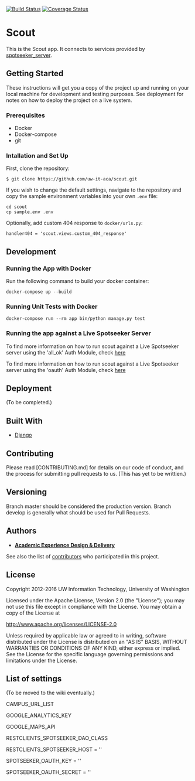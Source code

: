 [![Build Status](https://github.com/uw-it-aca/scout/workflows/Build%2C%20Test%20and%20Deploy/badge.svg?branch=master)](https://github.com/uw-it-aca/scout/actions)
[![Coverage Status](https://coveralls.io/repos/github/uw-it-aca/scout/badge.svg?branch=master)](https://coveralls.io/github/uw-it-aca/scout?branch=master)

# Scout

This is the Scout app. It connects to services provided by [spotseeker_server](https://github.com/uw-it-aca/spotseeker_server).

## Getting Started

These instructions will get you a copy of the project up and running on your local machine for development and testing purposes. See deployment for notes on how to deploy the project on a live system.

### Prerequisites

* Docker
* Docker-compose
* git

### Intallation and Set Up

First, clone the repository:

    $ git clone https://github.com/uw-it-aca/scout.git


If you wish to change the default settings, navigate to the repository and copy the sample environment variables into your own `.env` file:

```
cd scout
cp sample.env .env
```

Optionally, add custom 404 response to `docker/urls.py`:

```
handler404 = 'scout.views.custom_404_response'
```

## Development

### Running the App with Docker

Run the following command to build your docker container:

```
docker-compose up --build
```

### Running Unit Tests with Docker

```
docker-compose run --rm app bin/python manage.py test
```

### Running the app against a Live Spotseeker Server ###

To find more information on how to run scout against a Live Spotseeker server using the 'all_ok' Auth Module, check [here](https://github.com/uw-it-aca/spotseeker_server/wiki/Using-'all_ok'-oauth-module)


To find more information on how to run scout against a Live Spotseeker server using the 'oauth' Auth Module, check [here](https://github.com/uw-it-aca/spotseeker_server/wiki/Using-OAuth)

## Deployment

(To be completed.)

## Built With

* [Django](http://djangoproject.com/)

## Contributing

Please read [CONTRIBUTING.md] for details on our code of conduct, and the process for submitting pull requests to us. (This has yet to be writtien.)

## Versioning

Branch master should be considered the production version. Branch develop is generally what should be used for Pull Requests.

## Authors

* [**Academic Experience Design & Delivery**](https://github.com/uw-it-aca)

See also the list of [contributors](https://github.com/uw-it-aca/scout/contributors) who participated in this project.

## License

Copyright 2012-2016 UW Information Technology, University of Washington

Licensed under the Apache License, Version 2.0 (the "License");
you may not use this file except in compliance with the License.
You may obtain a copy of the License at

http://www.apache.org/licenses/LICENSE-2.0

Unless required by applicable law or agreed to in writing, software
distributed under the License is distributed on an "AS IS" BASIS,
WITHOUT WARRANTIES OR CONDITIONS OF ANY KIND, either express or implied.
See the License for the specific language governing permissions and
limitations under the License.

## List of settings

(To be moved to the wiki eventually.)

CAMPUS_URL_LIST

GOOGLE_ANALYTICS_KEY

GOOGLE_MAPS_API

RESTCLIENTS_SPOTSEEKER_DAO_CLASS

RESTCLIENTS_SPOTSEEKER_HOST = ''

SPOTSEEKER_OAUTH_KEY = ''

SPOTSEEKER_OAUTH_SECRET = ''
